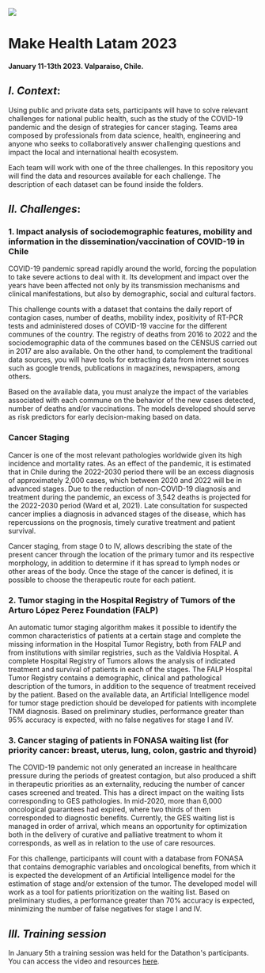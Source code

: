 ![](https://github.com/covasquezv/MakeHealthChile2023/blob/main/src/header-form-datathon.png)

# Make Health Latam 2023
#### January 11-13th 2023. Valparaiso, Chile.

## *I. Context*:
Using public and private data sets, participants will have to solve relevant challenges for national public health, such as the study of the COVID-19 pandemic and the design of strategies for cancer staging. Teams area composed by professionals from data science, health, engineering and anyone who seeks to collaboratively answer challenging questions and impact the local and international health ecosystem.

Each team will work with one of the three challenges. In this repository you will find the data and resources available for each challenge. The description of each dataset can be found inside the folders.

## *II. Challenges*:

### **1. Impact analysis of sociodemographic features, mobility and information in the dissemination/vaccination of COVID-19 in Chile**

COVID-19 pandemic spread rapidly around the world, forcing the population to take severe actions to deal with it. Its development and impact over the years have been affected not only by its transmission mechanisms and clinical manifestations, but also by demographic, social and cultural factors.

This challenge counts with a dataset that contains the daily report of contagion cases, number of deaths, mobility index, positivity of RT-PCR tests and administered doses of COVID-19 vaccine for the different communes of the country. The registry of deaths from 2016 to 2022 and the sociodemographic data of the communes based on the CENSUS carried out in 2017 are also  available. On the other hand, to complement the traditional data sources, you will have tools for extracting data from internet sources such as google trends, publications in magazines, newspapers, among others.

Based on the available data, you must analyze the impact of the variables associated with each commune on the behavior of the new cases detected, number of deaths and/or vaccinations. The models developed should serve as risk predictors for early decision-making based on data.

### Cancer Staging

Cancer is one of the most relevant pathologies worldwide given its high incidence and mortality rates. As an effect of the pandemic, it is estimated that in Chile during the 2022-2030 period there will be an excess diagnosis of approximately 2,000 cases, which between 2020 and 2022 will be in advanced stages. Due to the reduction of non-COVID-19 diagnosis and treatment during the pandemic,  an excess of 3,542 deaths is projected for the 2022-2030 period (Ward et al, 2021). Late consultation for suspected cancer implies a diagnosis in advanced stages of the disease, which has repercussions on the prognosis, timely curative treatment and patient survival.

Cancer staging, from stage 0 to IV, allows describing the state of the present cancer through the location of the primary tumor and its respective morphology, in addition to determine if it has spread to lymph nodes or other areas of the body. Once the stage of the cancer is defined, it is possible to choose the therapeutic route for each patient.

### 2. **Tumor staging in the Hospital Registry of Tumors of the Arturo López Perez Foundation (FALP)**

An automatic tumor staging algorithm makes it possible to identify the common characteristics of patients at a certain stage and complete the missing information in the Hospital Tumor Registry, both from FALP and from institutions with similar registries, such as the Valdivia Hospital. A complete Hospital Registry of Tumors allows the analysis of indicated treatment and survival of patients in each of the stages.
The FALP Hospital Tumor Registry contains a demographic, clinical and pathological description of the tumors, in addition to the sequence of treatment received by the patient. Based on the available data, an Artificial Intelligence model for tumor stage prediction should be developed for patients with incomplete TNM diagnosis. Based on preliminary studies, performance greater than 95% accuracy is expected, with no false negatives for stage I and IV.

### **3. Cancer staging of patients in FONASA waiting list (for priority cancer: breast, uterus, lung, colon, gastric and thyroid)**

The COVID-19 pandemic not only generated an increase in healthcare pressure during the periods of greatest contagion, but also produced a shift in therapeutic priorities as an externality, reducing the number of cancer cases screened and treated. This has a direct impact on the waiting lists corresponding to GES pathologies. In mid-2020, more than 6,000 oncological guarantees had expired, where two thirds of them corresponded to diagnostic benefits. Currently, the GES waiting list is managed in order of arrival, which means an opportunity for optimization both in the delivery of curative and palliative treatment to whom it corresponds, as well as in relation to the use of care resources.

For this challenge, participants will count with a database from FONASA that contains demographic variables and oncological benefits, from which it is expected the development of an Artificial Intelligence model for the estimation of stage and/or extension of the tumor. The developed model will work as a tool for patients prioritization on the waiting list. Based on preliminary studies, a performance greater than 70% accuracy is expected, minimizing the number of false negatives for stage I and IV.

## *III. Training session*

In January 5th a training session was held for the Datathon's participants. You can access the video and resources [here](https://drive.google.com/drive/folders/1eybuc94OgLR4jyRMSdln7fuLiaCMCI5o?usp=sharing).
